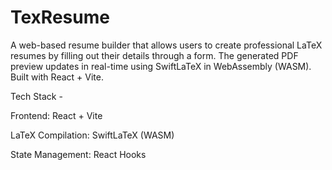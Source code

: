 # TexResume
A web-based resume builder that allows users to create professional LaTeX resumes by filling out their details through a form. The generated PDF preview updates in real-time using SwiftLaTeX in WebAssembly (WASM). Built with React + Vite.

Tech Stack - 

Frontend: React + Vite

LaTeX Compilation: SwiftLaTeX (WASM)

State Management: React Hooks 